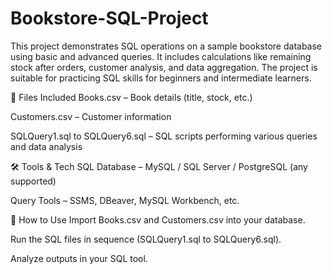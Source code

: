 # Bookstore-SQL-Project

This project demonstrates SQL operations on a sample bookstore database using basic and advanced queries. It includes calculations like remaining stock after orders, customer analysis, and data aggregation. The project is suitable for practicing SQL skills for beginners and intermediate learners.

📁 Files Included
Books.csv – Book details (title, stock, etc.)

Customers.csv – Customer information

SQLQuery1.sql to SQLQuery6.sql – SQL scripts performing various queries and data analysis

🛠 Tools & Tech
SQL Database – MySQL / SQL Server / PostgreSQL (any supported)

Query Tools – SSMS, DBeaver, MySQL Workbench, etc.

🚀 How to Use
Import Books.csv and Customers.csv into your database.

Run the SQL files in sequence (SQLQuery1.sql to SQLQuery6.sql).

Analyze outputs in your SQL tool.

